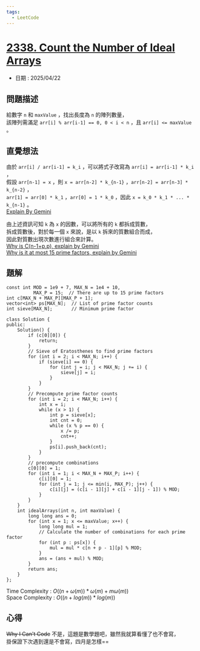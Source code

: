 ```yaml
---
tags:
  - LeetCode
---
```


# [2338. Count the Number of Ideal Arrays](https://leetcode.com/problems/count-the-number-of-ideal-arrays/description/)  

+ 日期 : 2025/04/22  

## 問題描述  

給數字 `n` 和 `maxValue` ，找出長度為 `n` 的陣列數量，  
該陣列需滿足 `arr[i] % arr[i-1] == 0, 0 < i < n` ，且 `arr[i] <= maxValue` 。

## 直覺想法  

由於 `arr[i] / arr[i-1] = k_i` ，可以將式子改寫為 `arr[i] = arr[i-1] * k_i` ，  
假設 `arr[n-1] = x` ，則 `x = arr[n-2] * k_{n-1}` ，`arr[n-2] = arr[n-3] * k_{n-2}` ，  
`arr[1] = arr[0] * k_1` ，`arr[0] = 1 * k_0` ，因此 `x = k_0 * k_1 * ... * k_{n-1}` 。  
[Explain By Gemini](https://docs.google.com/document/d/1Cu9hiZ1MsJDJa6TtfizARTXIPrS7bWS2c2OijJJsic0/edit?usp=sharing)  

由上述資訊可知 `k` 為 `x` 的因數，可以將所有的 `k` 都拆成質數，  
拆成質數後，對於每一個 `x` 來說，是以 `k` 拆來的質數組合而成，  
因此對質數出現次數進行組合來計算。  
[Why is C(n-1+p,p), explain by Gemini](https://docs.google.com/document/d/1sPs9zTfwiqeH-Aw6A0WsK9s8jNdi0-OnAEEY5vXX2SM/edit?usp=sharing)  
[Why is it at most 15 prime factors, explain by Gemini](https://docs.google.com/document/d/1bJJ81P6hT6UFh9NnDDf1Ji7aLgAm-29E2jdIki409WM/edit?usp=sharing)  

## 題解  

```cpp=
const int MOD = 1e9 + 7, MAX_N = 1e4 + 10,
          MAX_P = 15;  // There are up to 15 prime factors
int c[MAX_N + MAX_P][MAX_P + 1];
vector<int> ps[MAX_N];  // List of prime factor counts
int sieve[MAX_N];       // Minimum prime factor

class Solution {
public:
    Solution() {
        if (c[0][0]) {
            return;
        }
        // Sieve of Eratosthenes to find prime factors
        for (int i = 2; i < MAX_N; i++) {
            if (sieve[i] == 0) {
                for (int j = i; j < MAX_N; j += i) {
                    sieve[j] = i;
                }
            }
        }
        // Precompute prime factor counts
        for (int i = 2; i < MAX_N; i++) {
            int x = i;
            while (x > 1) {
                int p = sieve[x];
                int cnt = 0;
                while (x % p == 0) {
                    x /= p;
                    cnt++;
                }
                ps[i].push_back(cnt);
            }
        }
        // precompute combinations  
        c[0][0] = 1;
        for (int i = 1; i < MAX_N + MAX_P; i++) {
            c[i][0] = 1;
            for (int j = 1; j <= min(i, MAX_P); j++) {
                c[i][j] = (c[i - 1][j] + c[i - 1][j - 1]) % MOD;
            }
        }
    }
    int idealArrays(int n, int maxValue) {
        long long ans = 0;
        for (int x = 1; x <= maxValue; x++) {
            long long mul = 1;
            // Calculate the number of combinations for each prime factor
            for (int p : ps[x]) {
                mul = mul * c[n + p - 1][p] % MOD;
            }
            ans = (ans + mul) % MOD;
        }
        return ans;
    }
};
```

Time Complexity : $O((n+\omega(m))*\omega(m)+m\omega(m))$  
Space Complexity : $O((n+log(m))*log(m))$  

## 心得  

~~Why I Can't Code~~ 不是，這題是數學題吧，雖然我就算看懂了也不會寫，  
掛保證下次遇到還是不會寫，四月是怎樣==  
